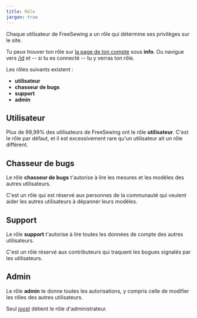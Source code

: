 ```yaml
---
title: Rôle
jargon: true
---
```


Chaque utilisateur de FreeSewing a un rôle qui détermine ses privilèges sur le site.

Tu peux trouver ton rôle sur [la page de ton compte](/account) sous **info**.
Ou navigue vers [/id](/id) et -- si tu es connecté -- tu y verras ton rôle.

Les rôles suivants existent :

- **utilisateur**
- **chasseur de bugs**
- **support**
- **admin**

## Utilisateur

Plus de 99,99% des utilisateurs de FreeSewing ont le rôle **utilisateur**.
C'est le rôle par défaut, et il est excessivement rare qu'un utilisateur ait un rôle différent.

## Chasseur de bugs

Le rôle **chasseur de bugs** t'autorise à lire les mesures et les modèles
des autres utilisateurs.

C'est un rôle qui est réservé aux personnes de la communauté qui veulent aider
les autres utilisateurs à dépanner leurs modèles.

## Support

Le rôle **support** t'autorise à lire toutes les données de compte des autres utilisateurs.

C'est un rôle réservé aux contributeurs qui traquent les bogues signalés par les utilisateurs.

## Admin

Le rôle **admin** te donne toutes les autorisations, y compris celle de modifier les rôles des autres utilisateurs.

Seul [joost](/users/user?id=1) détient le rôle d'administrateur.

